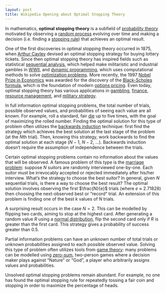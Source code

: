 ```yaml
---
layout: post
title: Wikipedia Opening about Optimal Stopping Theory
---
```


In mathematics, __optimal stopping theory__ is a subfield of [probability theory](https://en.wikipedia.org/wiki/Probability_theory) motivated by observing a [random process](https://en.wikipedia.org/wiki/Stochastic_process) evolving over time and making a decision (i.e. finding a [stopping rule](https://en.wikipedia.org/wiki/Stopping_time)) that achieves an optimal result.

One of the first discoveries in optimal stopping theory occurred in 1875, when [Arthur Cayley](https://en.wikipedia.org/wiki/Arthur_Cayley) devised an optimal stopping strategy for buying lottery tickets. Since then optimal stopping theory has inspired fields such as statistical [sequential analysis](https://en.wikipedia.org/wiki/Sequential_analysis), which helped make militaristic and industrial gambles in [WWII](https://en.wikipedia.org/wiki/World_War_II), and [dynamic programming](https://en.wikipedia.org/wiki/Dynamic_programming), which uses computational methods to solve [optimization problems](https://en.wikipedia.org/wiki/Optimization_problem). More recently, the 1997 [Nobel Prize in Economics](https://en.wikipedia.org/wiki/Nobel_Memorial_Prize_in_Economic_Sciences) was awarded for the discovery of the [Black-Scholes formula](https://en.wikipedia.org/wiki/Black%E2%80%93Scholes_model#Black-Scholes_formula), which is the foundation of modern [options pricing](https://en.wikipedia.org/wiki/Valuation_of_options). Even today, optimal stopping theory has various applications in [gambling](https://en.wikipedia.org/wiki/Gambling), [finance](https://en.wikipedia.org/wiki/Finance), [resource management](https://en.wikipedia.org/wiki/Resource_management), and [military strategy](https://en.wikipedia.org/wiki/Military_strategy).

In full information optimal stopping problems, the total number of trials, possible observed values, and probabilities of seeing each value are all known. For example, roll a standard, fair [die](https://en.wikipedia.org/wiki/Dice) up to five times, with the goal of maximizing the rolled number. Finding the optimal solution for this type of problem often utilizes the [backwards induction](https://en.wikipedia.org/wiki/Backward_induction) technique: first find the strategy which achieves the best solution at the last stage of the problem (at the $N$th trial). Then, knowing this strategy, work backwards to find the optimal solution at each stage ($N - 1$, $N - 2$, $\ldots$). Backwards induction doesn’t require the assumption of independence between the trials. 

Certain optimal stopping problems contain no information about the values that will be observed. A famous problem of this type is the [marriage problem](https://en.wikipedia.org/wiki/Secretary_problem): suppose $N$ suitors are randomly interviewed one-by-one. Each suitor must be irrevocably accepted or rejected immediately after his/her interview. What’s the strategy to choose the best suitor? In general, given $N$ sequential trials, is there a way to choose the best result? The optimal solution involves observing the first $\frac{N}{e}$ trials (where $e$ ≈ 2.71828) then choosing the next-observed best or “record” trial. An extension of this problem is finding one of the best $k$ values of $N$ trials. 

A surprising result occurs in the case $N = 2$. This can be modelled by flipping two cards, aiming to stop at the highest card. After generating a random value $R$ using a [normal distribution](https://en.wikipedia.org/wiki/Normal_distribution), flip the second card only if $R$ is greater than the first card. This strategy gives a probability of success greater than 0.5.

Partial information problems can have an unknown number of total trials or unknown probabilities assigned to each possible observed value. Solving this type of problem often utilizes tools from [game theory](https://en.wikipedia.org/wiki/Game_theory): many problems can be modelled using [zero-sum](https://en.wikipedia.org/wiki/Zero-sum_game), two-person games where a decision maker plays against “Nature” or “God”, a player who arbitrarily assigns values and probabilities.

Unsolved optimal stopping problems remain abundant. For example, no one has found the optimal stopping rule for repeatedly tossing a fair coin and stopping in order to maximize the percentage of heads.